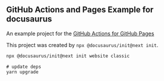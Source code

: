 ## GitHub Actions and Pages Example for docusaurus

An example project for the [GitHub Actions for GitHub Pages](https://github.com/peaceiris/actions-gh-pages)

This project was created by `npx @docusaurus/init@next init`.

```sh
npx @docusaurus/init@next init website classic
```

```
# update deps
yarn upgrade
```
